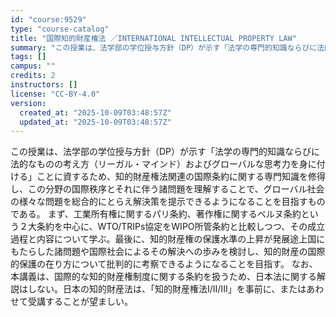 ```yaml
---
id: "course:9529"
type: "course-catalog"
title: "国際知的財産権法 ／INTERNATIONAL INTELLECTUAL PROPERTY LAW"
summary: "この授業は、法学部の学位授与方針（DP）が示す「法学の専門的知識ならびに法的なものの考え方（リーガル・マインド）およびグローバルな思考力を身に付ける」ことに資するため、知的財産権法関連の国際条約に関する専門知識を修得し、この分野の国際秩序と…"
tags: []
campus: ""
credits: 2
instructors: []
license: "CC-BY-4.0"
version:
  created_at: "2025-10-09T03:48:57Z"
  updated_at: "2025-10-09T03:48:57Z"
---
```

この授業は、法学部の学位授与方針（DP）が示す「法学の専門的知識ならびに法的なものの考え方（リーガル・マインド）およびグローバルな思考力を身に付ける」ことに資するため、知的財産権法関連の国際条約に関する専門知識を修得し、この分野の国際秩序とそれに伴う諸問題を理解することで、グローバル社会の様々な問題を総合的にとらえ解決策を提示できるようになることを目指すものである。 まず、工業所有権に関するパリ条約、著作権に関するベルヌ条約という２大条約を中心に、WTO/TRIPs協定をWIPO所管条約と比較しつつ、その成立過程と内容について学ぶ。最後に、知的財産権の保護水準の上昇が発展途上国にもたらした諸問題や国際社会によるその解決への歩みを検討し、知的財産の国際的保護の在り方について批判的に考察できるようになることを目指す。 なお、本講義は、国際的な知的財産権制度に関する条約を扱うため、日本法に関する解説はしない。日本の知的財産法は、「知的財産権法I/II/III」を事前に、またはあわせて受講することが望ましい。

